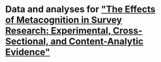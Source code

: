 # Data and analyses for ["The Effects of Metacognition in Survey Research: Experimental, Cross-Sectional, and Content-Analytic Evidence"](https://github.com/Matt-Sweitzer/Papers/blob/master/SweitzerShulman2018.pdf)

